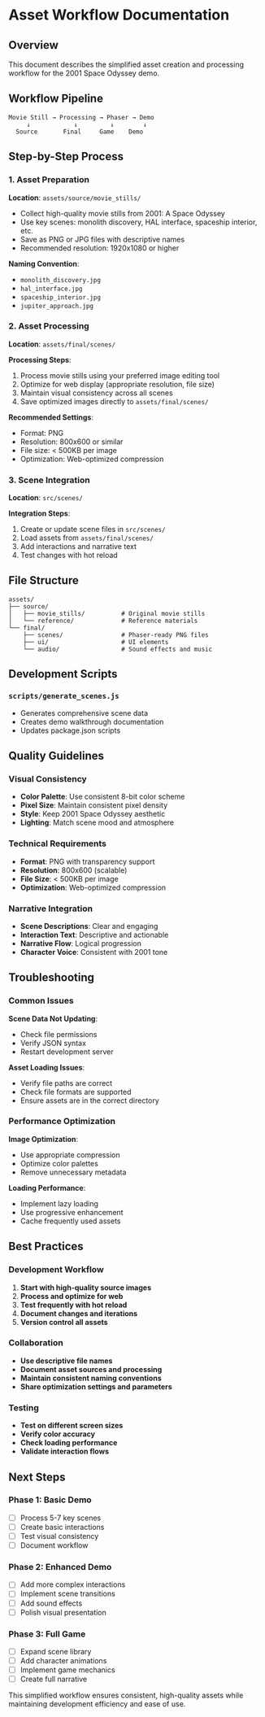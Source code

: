 # Asset Workflow Documentation

## Overview
This document describes the simplified asset creation and processing workflow for the 2001 Space Odyssey demo.

## Workflow Pipeline

```
Movie Still → Processing → Phaser → Demo
     ↓            ↓         ↓        ↓
  Source       Final     Game    Demo
```

## Step-by-Step Process

### 1. Asset Preparation
**Location**: `assets/source/movie_stills/`

- Collect high-quality movie stills from 2001: A Space Odyssey
- Use key scenes: monolith discovery, HAL interface, spaceship interior, etc.
- Save as PNG or JPG files with descriptive names
- Recommended resolution: 1920x1080 or higher

**Naming Convention**:
- `monolith_discovery.jpg`
- `hal_interface.jpg`
- `spaceship_interior.jpg`
- `jupiter_approach.jpg`

### 2. Asset Processing
**Location**: `assets/final/scenes/`

**Processing Steps**:
1. Process movie stills using your preferred image editing tool
2. Optimize for web display (appropriate resolution, file size)
3. Maintain visual consistency across all scenes
4. Save optimized images directly to `assets/final/scenes/`

**Recommended Settings**:
- Format: PNG
- Resolution: 800x600 or similar
- File size: < 500KB per image
- Optimization: Web-optimized compression

### 3. Scene Integration
**Location**: `src/scenes/`

**Integration Steps**:
1. Create or update scene files in `src/scenes/`
2. Load assets from `assets/final/scenes/`
3. Add interactions and narrative text
4. Test changes with hot reload

## File Structure

```
assets/
├── source/
│   ├── movie_stills/          # Original movie stills
│   └── reference/             # Reference materials
└── final/
    ├── scenes/                # Phaser-ready PNG files
    ├── ui/                    # UI elements
    └── audio/                 # Sound effects and music
```

## Development Scripts

### `scripts/generate_scenes.js`
- Generates comprehensive scene data
- Creates demo walkthrough documentation
- Updates package.json scripts

## Quality Guidelines

### Visual Consistency
- **Color Palette**: Use consistent 8-bit color scheme
- **Pixel Size**: Maintain consistent pixel density
- **Style**: Keep 2001 Space Odyssey aesthetic
- **Lighting**: Match scene mood and atmosphere

### Technical Requirements
- **Format**: PNG with transparency support
- **Resolution**: 800x600 (scalable)
- **File Size**: < 500KB per image
- **Optimization**: Web-optimized compression

### Narrative Integration
- **Scene Descriptions**: Clear and engaging
- **Interaction Text**: Descriptive and actionable
- **Narrative Flow**: Logical progression
- **Character Voice**: Consistent with 2001 tone

## Troubleshooting

### Common Issues

**Scene Data Not Updating**:
- Check file permissions
- Verify JSON syntax
- Restart development server

**Asset Loading Issues**:
- Verify file paths are correct
- Check file formats are supported
- Ensure assets are in the correct directory

### Performance Optimization

**Image Optimization**:
- Use appropriate compression
- Optimize color palettes
- Remove unnecessary metadata

**Loading Performance**:
- Implement lazy loading
- Use progressive enhancement
- Cache frequently used assets

## Best Practices

### Development Workflow
1. **Start with high-quality source images**
2. **Process and optimize for web**
3. **Test frequently with hot reload**
4. **Document changes and iterations**
5. **Version control all assets**

### Collaboration
- **Use descriptive file names**
- **Document asset sources and processing**
- **Maintain consistent naming conventions**
- **Share optimization settings and parameters**

### Testing
- **Test on different screen sizes**
- **Verify color accuracy**
- **Check loading performance**
- **Validate interaction flows**

## Next Steps

### Phase 1: Basic Demo
- [ ] Process 5-7 key scenes
- [ ] Create basic interactions
- [ ] Test visual consistency
- [ ] Document workflow

### Phase 2: Enhanced Demo
- [ ] Add more complex interactions
- [ ] Implement scene transitions
- [ ] Add sound effects
- [ ] Polish visual presentation

### Phase 3: Full Game
- [ ] Expand scene library
- [ ] Add character animations
- [ ] Implement game mechanics
- [ ] Create full narrative

This simplified workflow ensures consistent, high-quality assets while maintaining development efficiency and ease of use.
